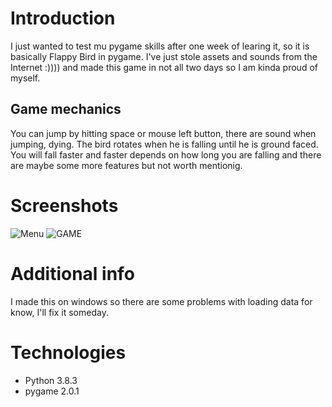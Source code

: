 Introduction
============
I just wanted to test mu pygame skills after one week of learing it, so it is basically Flappy Bird in pygame.
I've just stole assets and sounds from the Internet :)))) and made this game in not all two days so I am kinda proud of myself.

Game mechanics
-------------
You can jump by hitting space or mouse left button, there are sound when jumping, dying.
The bird rotates when he is falling until he is ground faced.
You will fall faster and faster depends on how long you are falling and there are maybe some more features but not worth mentionig.

Screenshots
===========
![Menu](https://media.giphy.com/media/SXhjXVlPrkUCs3rNQR/giphy.gif) ![GAME](https://media.giphy.com/media/GyfkbfCcosc3fkIhXK/giphy.gif)

Additional info
==============
I made this on windows so there are some problems with loading data for know, I'll fix it someday.

Technologies
===========
* Python 3.8.3
* pygame 2.0.1
